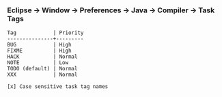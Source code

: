 ### Eclipse -> Window -> Preferences -> Java -> Compiler -> Task Tags

    Tag            | Priority
    ---------------+---------
    BUG            | High
    FIXME          | High
    HACK           | Normal
    NOTE           | Low
    TODO (default) | Normal
    XXX            | Normal

    [x] Case sensitive task tag names
